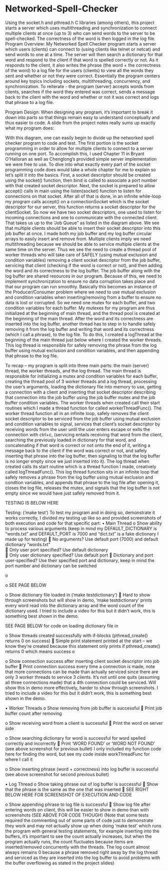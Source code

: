 # Networked-Spell-Checker
Using the socket.h and pthread.h C libraries (among others), this project starts a server which uses multithreading and synchronization to connect multiple clients at once (up to 3) who can send words to the server to be spell-checked. The correctness of the word is then logged in the log file.
Program Overview:
	My Networked Spell Checker program starts a server which users (clients) can connect to (using clients like telnet or netcat) and send words to one at a time. The server will then search a dictionary for that word and respond to the client if that word is spelled correctly or not. As it responds to the client, it also writes the phrase (the word + the correctness of the word) to a log file for the users (clients) to view all the words they sent and whether or not they were correct. Essentially the program centers around key topics including sockets, multithreading, concurrency, and synchronization. To reiterate - the program (server) accepts words from clients, searches if the word they entered was correct, sends a message back to the client with the word and whether or not it was correct and logs that phrase to a log file. 

Program Design:
	When designing any program, it’s important to break it down into parts so that things remain easy to understand conceptually and thus easier to code. A slide from the project notes really sums up exactly what my program does:  

With this diagram, one can easily begin to divide up the networked spell checker program to code and test. The first portion is the socket programming in order to allow for multiple clients to connect to a server running on one port. To accomplish this, I used Chapter 11 in Bryant O’Halloran as well as Chenglong’s provided simple server implementation we were free to use. To dive into what exactly every part of the socket programming code does would take a whole chapter for me to explain so let’s split it into the basics. First, a socket descriptor should be created using the socket() function, then bind is called to associate a port number with that created socket descriptor. Next, the socket is prepared to allow accept() calls in main using the listen(socket) function to listen for connections on that socket. After all of that is done, in an infinite while-loop my program calls accept() on a connectionSocket which is the socket descriptor for our server, this function returns a socket descriptor for the clientSocket. So now we have two socket descriptors, one used to listen for incoming connections and one to communicate with the connected client.
	That takes us up to the ‘Job Queue” as listed in the diagram above. We see that multiple clients should be able to insert their socket descriptor into this job buffer at once. I made both my job buffer and my log buffer circular arrays to easily insert and remove from. Multiple clients imply we need multithreading because we should be able to service multiple clients at the same time on the server. Thus we see the need to create a thread pool of worker threads who will take care of SAFELY (using mutual exclusion and condition variables) removing a client socket descriptor from the job buffer, servicing that client (checking if the word is correct or not), and then adding the word and its correctness to the log buffer. The job buffer along with the log buffer are shared resources in our program. Because of this, we need to implement synchronization to ensure no data corruption takes place and that our program can run smoothly. Basically this becomes an instance of the Producer/Consumer problem where we need to use mutual exclusion and condition variables when inserting/removing from a buffer to ensure no data is lost or corrupted. So we need one mutex for each buffer, and two condition variables for each buffer. My mutexes for my program are thus initialized at the beginning of main thread, and the thread pool is created at the beginning of the main thread.
	After the word and its correctness are inserted into the log buffer, another thread has to step in to handle safely removing it from the log buffer and writing that word and its correctness (which I call a phrase), to the log file. To do this, I created a logThread at the beginning of the main thread just below where I created the worker threads. This log thread is responsible for safely removing the phrase from the log buffer using mutual exclusion and condition variables, and then appending that phrase to the log file.

To recap – my program is split into three main parts: the main (server) thread, the worker threads, and the log thread. The main thread is responsible for initializing a mutex and condition variables for each buffer, creating the thread pool of 3 worker threads and a log thread, processing the user’s arguments, loading the dictionary file into memory to use, getting a connection with a client and inserting that socket descriptor describing that connection into the job buffer using the job buffer mutex and the job buffer condition variables. The worker threads when created call their start routines which I made a thread function for called workerThreadFunc(). The worker thread function all in an infinite loop, safely removes the client socket descriptor to be serviced from the job buffer using mutual exclusion and condition variables to signal, services that client’s socket descriptor by receiving words from the user until the user enters escape or exits the connection with ctrl+c, (servicing entails receiving that word from the client, searching the previously loaded in dictionary for that word, and concatenating if that word is correct or not onto the end of it, writing a message back to the client if the word was correct or not, and safely inserting that phrase into the log buffer, then signaling to that the log buffer is no longer empty since we just inserted into it). The log thread when created calls its start routine which is a thread function I made, creatively called logThreadFunc(). This log thread function sits in an infinite loop that safely removes a phrase from the log buffer using mutual exclusion and condtion variables, and appends that phrase to the log file after opening it, closes the log file, releases the mutex, and signals that the log buffer is not empty since we would have just safely removed from it.



TESTING IS BELOW HERE


Testing: (‘make test’)
To test my program and in doing so, demonstrate it works correctly, I divided my testing up like so and provided screenshots of both execution and code for that specific part: 
•	Main Thread
o	Show ability to process various arguments (keep in mind my DEFAULT_DICTIONARY is “words.txt” and DEFAULT_PORT is 7000 and “dict.txt” is a fake dictionary I made up for testing)
	No arguments? Use default port (7000) and default dictionary “words.txt”  
	Only user port specified? Use default dictionary  
	Only user dictionary specified? Use default port 
	Dictionary and port user-specified? Use their specified port and dictionary, keep in mind the port number and dictionary can be switched 
 
o	







o	SEE PAGE BELOW







o	Show dictionary file loaded in (‘make testdictionary’) 
	Hard to show through screenshots but will show in demo, ‘make testdictionary’ prints every word read into the dictionary array and the word count of the dictionary used. I tried to include a video for this but it didn’t work, this is something best shown in the demo.





SEE PAGE BELOW for code on loading dictionary file in


 

o	Show threads created successfully with if-blocks (pthread_create() returns 0 on success)
	Simple print statement printed at the start – we know they’re created because this statement only prints if pthread_create() returns 0 which means success
o	 
 

o	Show connection success after inserting client socket descriptor into job buffer
	Print connection success every time a connection is made, note that more connections can be made than actually serviced since there are only 3 worker threads to service 3 clients. It’s not until one quits (assuming all three connections made) that a 4th connection could be serviced. Will show this in demo more effectively, harder to show through screenshots.
I tried to include a video for this but it didn’t work, this is something best shown in the demo.
 

•	Worker Threads
o	Show removing from job buffer is successful
	Print job buffer count after removing  
 
o	Show receiving word from a client is successful
	Print the word on server side
 

o	Show searching dictionary for word is successful for word spelled correctly and incorrectly
	Print ‘WORD FOUND’ or ‘WORD NOT FOUND’ (see above screenshot for previous bullet) I only included my function code here for finding the word, but see my code inside workThreadFunc for where I call it
 
o	Show inserting phrase (word + correctness) into log buffer is successful (see above screenshot for second previous bullet) 








•	Log Thread
o	Show taking phrase out of log buffer is successful
	Show that the phrase is the same as the one that was inserted 
	SEE RIGHT BELOW HERE FOR SCREENSHOT OF EXECUTION AND CODE 
 
o	Show appending phrase to log file is successful
	Show log file after entering words on client, this will be easier to show in demo than with screenshots (SEE ABOVE FOR CODE THOUGH)
(Note that some tests required the commenting out of some parts of code just to demonstrate they work and may not actually show up when doing ‘make test’ which runs the program with general testing statements, for example inserting into the buffers, it’s important to see the count actually increases, but when the program actually runs, the count fluctuates because items are inserted/removed concurrently with the threads. The log count almost always remains 0 because a phrase removed right away by the log thread and serviced as they are inserted into the log buffer to avoid problems with the buffer overflowing as stated in the project slides)
